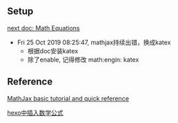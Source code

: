 


## Setup

[next doc: Math Equations](https://github.com/theme-next/hexo-theme-next/blob/master/docs/MATH.md)

* Fri 25 Oct 2019 08:25:47, mathjax持续出错，换成katex
    - 根据doc安装katex
    - 除了enable, 记得修改 math:engin: katex

## Reference


[MathJax basic tutorial and quick reference](https://math.meta.stackexchange.com/questions/5020/mathjax-basic-tutorial-and-quick-reference)  

[hexo中插入数学公式](http://stevenshi.me/2017/06/26/hexo-insert-formula/)